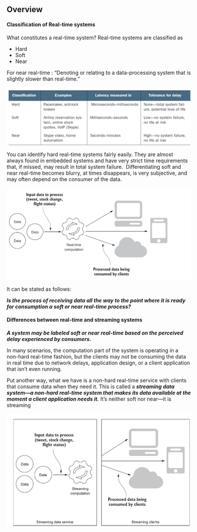 ## Overview
#### Classification of Real-time systems

What constitutes a real-time system? Real-time systems are classified as 
- Hard
- Soft
- Near

For near real-time : “Denoting or relating to a data-processing system that is slightly slower
than real-time.”

![](../../images/Classification_of_real-time_systems.jpg)

You can identify hard real-time systems fairly easily. They are almost always found in embedded systems and have very strict time requirements that, if missed, may result in total system failure.  Differentiating soft and near real-time becomes blurry, at times disappears, is very subjective, and may often depend on the consumer of the data.

![](../../images/generic_rt_system_with_consumer.jpg)

It can be stated as follows: 

***Is the process of receiving data all the way to the point where it is ready for consumption a soft or near real-time process?***
#### Differences between real-time and streaming systems

 ***A system may be labeled soft or near real-time based on the perceived delay experienced by consumers.***  

In many scenarios, the computation part of the system is operating in a non-hard real-time fashion, but the clients may not be consuming the data in real time due to network delays, application design, or a client application that isn’t even running.  

Put another way, what we have is a non-hard real-time service with clients that consume data when they need it. This is called a ***streaming data system—a non-hard real-time system that makes its data available at the moment a client application needs it.*** It’s neither soft nor near—it is streaming

![](../../images/generic_streaming_system.jpg)
